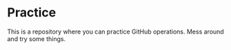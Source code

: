# Practice

This is a repository where you can practice GitHub operations.  Mess around and try some things.


